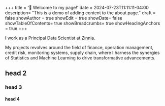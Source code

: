 +++
title = '👋 Welcome to my page!'
date = 2024-07-23T11:11:11-04:00
description= "This is a demo of adding content to the about page."
draft = false
showAuthor = true
showEdit = true
showDate= false
showTableOfContents= true
showBreadcrumbs= true
showHeadingAnchors = true
+++


I work as a Principal Data Scientist at Zinnia. 

My projects revolves around the field of finance, operation management, credit risk, monitoring systems, supply chain, where I harness the synergies of Statistics and Machine Learning to drive transformative advancements.


## head 2 

### head 3

#### head 4

<div style="height: 160px;"></div>

<script src="https://cdn.jsdelivr.net/npm/p5@1.4.0/lib/p5.js"></script>
<script src="/js/learn.js"></script>



